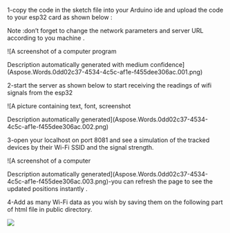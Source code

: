 ﻿1-copy the code in the sketch file into your Arduino ide and upload the code to your esp32 card as shown below :

Note :don’t forget to change the network parameters and server URL according to you machine .

![A screenshot of a computer program

Description automatically generated with medium confidence](Aspose.Words.0dd02c37-4534-4c5c-af1e-f455dee306ac.001.png)

2-start the server as shown below to start receiving the readings of wifi signals from the esp32 

![A picture containing text, font, screenshot

Description automatically generated](Aspose.Words.0dd02c37-4534-4c5c-af1e-f455dee306ac.002.png)



3-open your localhost on port 8081 and see a simulation of the tracked devices by their Wi-Fi SSID  and the signal strength.


![A screenshot of a computer

Description automatically generated](Aspose.Words.0dd02c37-4534-4c5c-af1e-f455dee306ac.003.png)-you can refresh the page to see the updated positions instantly .

4-Add as many Wi-Fi data as you wish by saving them on the following part of html file in public directory.

![](Aspose.Words.0dd02c37-4534-4c5c-af1e-f455dee306ac.004.png)
